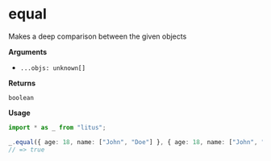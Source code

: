# equal

Makes a deep comparison between the given objects

**Arguments**

- `...objs: unknown[]`

**Returns**

`boolean`

**Usage**

```ts
import * as _ from "litus";

_.equal({ age: 18, name: ["John", "Doe"] }, { age: 18, name: ["John", "Doe"] });
// => true
```
